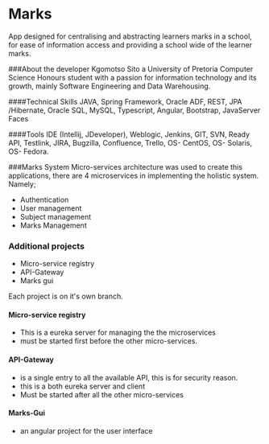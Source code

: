 # Marks
App designed for centralising and abstracting learners marks in a school, for ease of information access and providing a school wide of the learner marks. 


###About the developer
Kgomotso Sito a University of Pretoria Computer Science Honours student with a passion for information technology and its growth, mainly Software Engineering and Data Warehousing. 

####Technical Skills
JAVA, Spring Framework, Oracle ADF, REST, JPA /Hibernate, Oracle SQL, MySQL, Typescript, Angular, Bootstrap, JavaServer Faces

####Tools
IDE (Intellij, JDeveloper), Weblogic, Jenkins, GIT, SVN, Ready API, Testlink, JIRA, Bugzilla, Confluence, Trello, OS- CentOS, OS- Solaris, OS- Fedora.


###Marks System
Micro-services architecture was used to create this applications, there are 4
microservices in implementing the holistic system. Namely;
* Authentication 
* User management
* Subject management
* Marks Management


### Additional projects
* Micro-service registry
* API-Gateway
* Marks gui

Each project is on it's own branch.

#### Micro-service registry
* This is a eureka server for managing the the microservices
* must be started first before the other micro-services.

#### API-Gateway
* is a single entry to all the available API, this is for security reason.
* this is a both eureka server and client
* Must be started after all the other micro-services

#### Marks-Gui
* an angular project for the user interface

